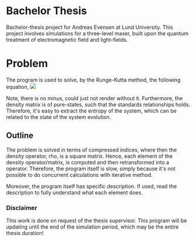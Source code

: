 # Bachelor Thesis
Bachelor-thesis project for Andreas Evensen at Lund University. This project involves simulations for a three-level maser, built upon the quantum treatment of electromagnetic field and light-fields.


# Problem
The program is used to solve, by the Runge-Kutta method, the following equation,
  <img src="https://render.githubusercontent.com/render/math?math=\dot{\rho}=\frac{1}{i\hbar}\Big[\hat{H},\hat{\rho}\Big]\pm\mathcal{L}_h\hat{\rho}\pm\mathcal{L}_c\hat{\rho}.">

Note, there is no minus, could just not render without it. Furthermore, the density matrix is of pure-states, such that the standards relationships holds. Therefore, it's easy to extract
the entropy of the system, which can be related to the state of the system evolution.
## Outline 
The problem is solved in terms of compressed indices, where then the density operator, rho, is a square matrix. Hence, each element of the density operator/matrix, is computed and then retransformed into a operator.
Therefore, the program itself is slow, simply because it's not possible to do concurrent calculations with iterative method.

Moreover, the program itself has specific description. If used, read the description to fully understand what each element does.


### Disclaimer
This work is done on request of the thesis supervisor. This program will be updating until the end of the simulation period, which may be the entire thesis duration!
